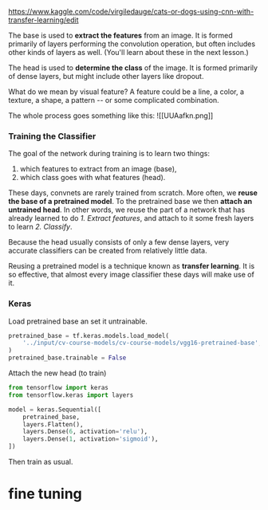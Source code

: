 https://www.kaggle.com/code/virgiledauge/cats-or-dogs-using-cnn-with-transfer-learning/edit

The base is used to **extract the features** from an image. It is formed primarily of layers performing the convolution operation, but often includes other kinds of layers as well. (You'll learn about these in the next lesson.)

The head is used to **determine the class** of the image. It is formed primarily of dense layers, but might include other layers like dropout.

What do we mean by visual feature? A feature could be a line, a color, a texture, a shape, a pattern -- or some complicated combination.

The whole process goes something like this:
![[UUAafkn.png]]
### Training the Classifier

The goal of the network during training is to learn two things:

1.  which features to extract from an image (base),
2.  which class goes with what features (head).

These days, convnets are rarely trained from scratch. More often, we **reuse the base of a pretrained model**. To the pretrained base we then **attach an untrained head**. In other words, we reuse the part of a network that has already learned to do _1. Extract features_, and attach to it some fresh layers to learn _2. Classify_.

Because the head usually consists of only a few dense layers, very accurate classifiers can be created from relatively little data.

Reusing a pretrained model is a technique known as **transfer learning**. It is so effective, that almost every image classifier these days will make use of it.


### Keras
Load pretrained base an set it untrainable.
```python
pretrained_base = tf.keras.models.load_model(
    '../input/cv-course-models/cv-course-models/vgg16-pretrained-base',
)
pretrained_base.trainable = False
```

Attach the new head (to train) 
```python
from tensorflow import keras
from tensorflow.keras import layers

model = keras.Sequential([
    pretrained_base,
    layers.Flatten(),
    layers.Dense(6, activation='relu'),
    layers.Dense(1, activation='sigmoid'),
])
```

Then train as usual.

# fine tuning

